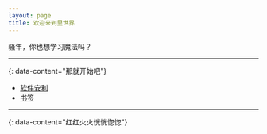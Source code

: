 ```yaml
---
layout: page 
title: 欢迎来到里世界
---
```


骚年，你也想学习魔法吗？

---
{: data-content="那就开始吧"}

- [软件安利](/loli/aff)
- [书签](/loli/link)

---
{: data-content="红红火火恍恍惚惚"}
